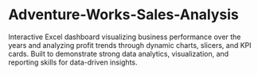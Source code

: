 # Adventure-Works-Sales-Analysis
Interactive Excel dashboard visualizing business performance over the years and analyzing profit trends through dynamic charts, slicers, and KPI cards. Built to demonstrate strong data analytics, visualization, and reporting skills for data-driven insights.
